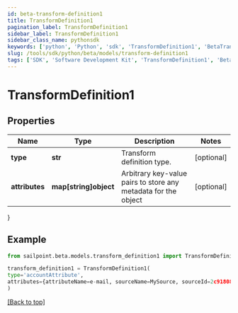 ```yaml
---
id: beta-transform-definition1
title: TransformDefinition1
pagination_label: TransformDefinition1
sidebar_label: TransformDefinition1
sidebar_class_name: pythonsdk
keywords: ['python', 'Python', 'sdk', 'TransformDefinition1', 'BetaTransformDefinition1'] 
slug: /tools/sdk/python/beta/models/transform-definition1
tags: ['SDK', 'Software Development Kit', 'TransformDefinition1', 'BetaTransformDefinition1']
---
```


# TransformDefinition1


## Properties

Name | Type | Description | Notes
------------ | ------------- | ------------- | -------------
**type** | **str** | Transform definition type. | [optional] 
**attributes** | **map[string]object** | Arbitrary key-value pairs to store any metadata for the object | [optional] 
}

## Example

```python
from sailpoint.beta.models.transform_definition1 import TransformDefinition1

transform_definition1 = TransformDefinition1(
type='accountAttribute',
attributes={attributeName=e-mail, sourceName=MySource, sourceId=2c9180877a826e68017a8c0b03da1a53}
)

```
[[Back to top]](#) 

